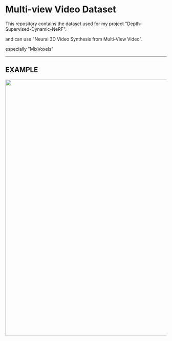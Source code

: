 # Multi-view Video Dataset #  
This repository contains the dataset used for my project "Depth-Supervised-Dynamic-NeRF".</p>
and can use "Neural 3D Video Synthesis from Multi-View Video".</p>
especially "MixVoxels"</p>

--- 
## EXAMPLE ##
<p align="center">
  <img src="https://github.com/kyuminKim00/Multi-view-videos-Dataset/assets/112574294/94191c19-76af-4c45-8ac5-7ae8fe709196" width="800" height="auto">
</p>
